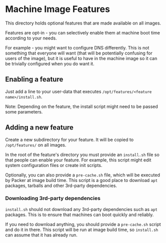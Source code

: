 # Machine Image Features

This directory holds optional features that are made available on all images.

Features are opt-in - you can selectively enable them at machine boot time according to your needs.

For example - you might want to configure DNS differently. This is not something
that everyone will want (that will be potentially confusing for users of the
image), but it is useful to have in the machine image so it can be trivially
configured when you do want it.

## Enabling a feature

Just add a line to your user-data that executes `/opt/features/<feature name>/install.sh`.

Note: Depending on the feature, the install script might need to be passed some parameters.

## Adding a new feature

Create a new subdirectory for your feature. It will be copied to `/opt/features/` on all images.

In the root of the feature's directory you must provide an `install.sh` file so that people can enable your feature. For example, this script might edit system configuration files or create init scripts.

Optionally, you can also provide a `pre-cache.sh` file, which will be executed by Packer at image build time. This script is a good place to download `apt` packages, tarballs and other 3rd-party dependencies.

### Downloading 3rd-party dependencies

`install.sh` should not download any 3rd-party dependencies such as `apt` packages. This is to ensure that machines can boot quickly and reliably.

If you need to download anything, you should provide a `pre-cache.sh` script and do it in there. This script will be run at image build time, so `install.sh` can assume that it has already run.
